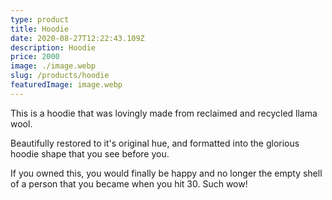 ```yaml
---
type: product
title: Hoodie
date: 2020-08-27T12:22:43.109Z
description: Hoodie
price: 2000
image: ./image.webp
slug: /products/hoodie
featuredImage: image.webp
---
```

This is a hoodie that was lovingly made from reclaimed and recycled llama wool. 

Beautifully restored to it's original hue, and formatted into the glorious hoodie shape that you see before you. 

If you owned this, you would finally be happy and no longer the empty shell of a person that you became when you hit 30. Such wow!